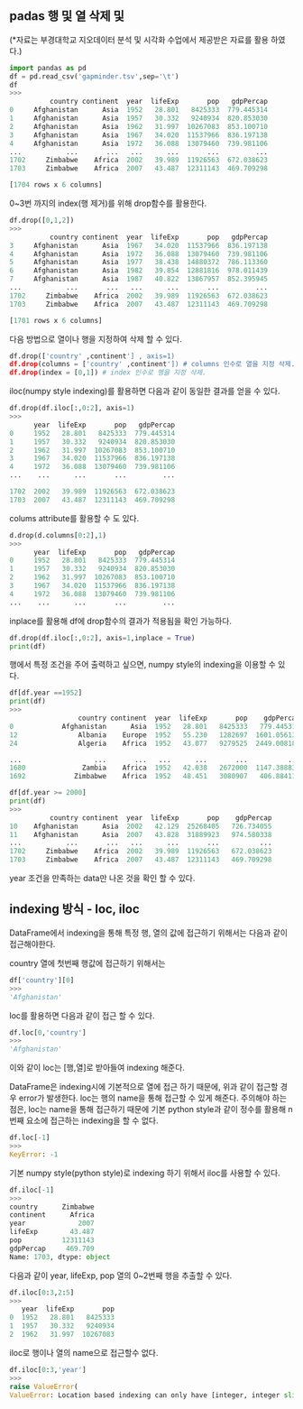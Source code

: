## padas 행 및 열 삭제 및 
(*자료는 부경대학교 지오데이터 분석 및 시각화 수업에서 제공받은 자료를 활용 하였다.)

```python
import pandas as pd
df = pd.read_csv('gapminder.tsv',sep='\t')
df
>>>
          country continent  year  lifeExp       pop   gdpPercap
0     Afghanistan      Asia  1952   28.801   8425333  779.445314
1     Afghanistan      Asia  1957   30.332   9240934  820.853030
2     Afghanistan      Asia  1962   31.997  10267083  853.100710
3     Afghanistan      Asia  1967   34.020  11537966  836.197138
4     Afghanistan      Asia  1972   36.088  13079460  739.981106
...           ...       ...   ...      ...       ...         ...
1702     Zimbabwe    Africa  2002   39.989  11926563  672.038623
1703     Zimbabwe    Africa  2007   43.487  12311143  469.709298

[1704 rows x 6 columns]
```
0~3번 까지의 index(행 제거)를 위해 drop함수를 활용한다.
```python
df.drop([0,1,2])
>>>
          country continent  year  lifeExp       pop   gdpPercap
3     Afghanistan      Asia  1967   34.020  11537966  836.197138
4     Afghanistan      Asia  1972   36.088  13079460  739.981106
5     Afghanistan      Asia  1977   38.438  14880372  786.113360
6     Afghanistan      Asia  1982   39.854  12881816  978.011439
7     Afghanistan      Asia  1987   40.822  13867957  852.395945
...           ...       ...   ...      ...       ...         ...
1702     Zimbabwe    Africa  2002   39.989  11926563  672.038623
1703     Zimbabwe    Africa  2007   43.487  12311143  469.709298

[1701 rows x 6 columns]
```
다음 방법으로 열이나 행을 지정하여 삭제 할 수 있다.

```python
df.drop(['country' ,continent'] , axis=1)
df.drop(columns = ['country' ,continent']) # columns 인수로 열을 지정 삭제.
df.drop(index = [0,1]) # index 인수로 행을 지정 삭제.
```

iloc(numpy style indexing)를 활용하면 다음과 같이 동일한 결과를 얻을 수 있다.
```python
df.drop(df.iloc[:,0:2], axis=1)
>>>
      year  lifeExp       pop   gdpPercap
0     1952   28.801   8425333  779.445314
1     1957   30.332   9240934  820.853030
2     1962   31.997  10267083  853.100710
3     1967   34.020  11537966  836.197138
4     1972   36.088  13079460  739.981106
...    ...      ...       ...         ...

1702  2002   39.989  11926563  672.038623
1703  2007   43.487  12311143  469.709298
```
colums attribute를 활용할 수 도 있다.
```python
d.drop(d.columns[0:2],1)
>>>
      year  lifeExp       pop   gdpPercap
0     1952   28.801   8425333  779.445314
1     1957   30.332   9240934  820.853030
2     1962   31.997  10267083  853.100710
3     1967   34.020  11537966  836.197138
4     1972   36.088  13079460  739.981106
...    ...      ...       ...         ...
```
inplace를 활용해 df에 drop함수의 결과가 적용됨을 확인 가능하다.
```python
df.drop(df.iloc[:,0:2], axis=1,inplace = True)
print(df)
```
행에서 특정 조건을 주어 출력하고 싶으면, numpy style의 indexing을 이용할 수 있다.
```python
df[df.year ==1952]
print(df)
>>>
                 country continent  year  lifeExp       pop    gdpPercap
0            Afghanistan      Asia  1952   28.801   8425333   779.445314
12               Albania    Europe  1952   55.230   1282697  1601.056136
24               Algeria    Africa  1952   43.077   9279525  2449.008185

...                  ...       ...   ...      ...       ...          ...
1680              Zambia    Africa  1952   42.038   2672000  1147.388831
1692            Zimbabwe    Africa  1952   48.451   3080907   406.884115

df[df.year >= 2000]
print(df)
>>>
          country continent  year  lifeExp       pop    gdpPercap
10    Afghanistan      Asia  2002   42.129  25268405   726.734055
11    Afghanistan      Asia  2007   43.828  31889923   974.580338
...           ...       ...   ...      ...       ...          ...
1702     Zimbabwe    Africa  2002   39.989  11926563   672.038623
1703     Zimbabwe    Africa  2007   43.487  12311143   469.709298
```
year 조건을 만족하는 data만 나온 것을 확인 할 수 있다.

## indexing 방식 - loc, iloc 
DataFrame에서 indexing을 통해 특정 행, 열의 값에 접근하기 위해서는 다음과 같이 접근해야한다.

country 열에 첫번째 행값에 접근하기 위해서는 
```python
df['country'][0]
>>>
'Afghanistan'
```
loc를 활용하면 다음과 같이 접근 할 수 있다.
```python
df.loc[0,'country']
>>>
'Afghanistan'
```
이와 같이 loc는 [행,열]로 받아들여 indexing 해준다.

DataFrame은 indexing시에 기본적으로 열에 접근 하기 때문에, 위과 같이 접근할 경우 error가 발생한다.
loc는 행의 name을 통해 접근할 수 있게 해준다.
주의해야 하는 점은, loc는 name을 통해 접근하기 때문에 기본 python style과 같이 정수를 활용해 n번째 요소에 접근하는 indexing을 할 수 없다.
```python
df.loc[-1]
>>>
KeyError: -1
```
기본 numpy style(python style)로 indexing 하기 위해서 iloc를 사용할 수 있다.
```python
df.iloc[-1]
>>>
country      Zimbabwe
continent      Africa
year             2007
lifeExp        43.487
pop          12311143
gdpPercap     469.709
Name: 1703, dtype: object
```
다음과 같이 year, lifeExp, pop 열의  0~2번째 행을 추출할 수 있다.
```python
df.iloc[0:3,2:5]
>>>
   year  lifeExp       pop
0  1952   28.801   8425333
1  1957   30.332   9240934
2  1962   31.997  10267083
```
iloc로 행이나 열의 name으로 접근할수 없다.
```python
df.iloc[0:3,'year']
>>>
raise ValueError(
ValueError: Location based indexing can only have [integer, integer slice (START point is INCLUDED, END point is EXCLUDED), listlike of integers, boolean array] types
```










